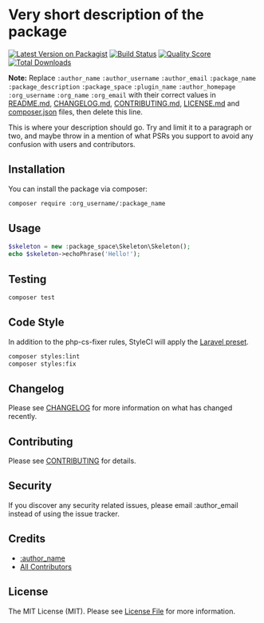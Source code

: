 # Very short description of the package

[![Latest Version on Packagist](https://img.shields.io/packagist/v/:org_username/:package_name.svg?style=flat-square)](https://packagist.org/packages/:org_username/:package_name)
[![Build Status](https://img.shields.io/travis/:org_username/:package_name/master.svg?style=flat-square)](https://travis-ci.org/:org_username/:package_name)
[![Quality Score](https://img.shields.io/scrutinizer/g/:org_username/:package_name.svg?style=flat-square)](https://scrutinizer-ci.com/g/:org_username/:package_name)
[![Total Downloads](https://img.shields.io/packagist/dt/:org_username/:package_name.svg?style=flat-square)](https://packagist.org/packages/:org_username/:package_name)

**Note:** Replace ```:author_name``` ```:author_username``` ```:author_email``` ```:package_name``` ```:package_description``` ```:package_space``` ```:plugin_name``` ```:author_homepage``` ```:org_username``` ```:org_name``` ```:org_email``` with their correct values in [README.md](README.md), [CHANGELOG.md](CHANGELOG.md), [CONTRIBUTING.md](CONTRIBUTING.md), [LICENSE.md](LICENSE.md) and [composer.json](composer.json) files, then delete this line.

This is where your description should go. Try and limit it to a paragraph or two, and maybe throw in a mention of what PSRs you support to avoid any confusion with users and contributors.

## Installation

You can install the package via composer:

```bash
composer require :org_username/:package_name
```

## Usage

``` php
$skeleton = new :package_space\Skeleton\Skeleton();
echo $skeleton->echoPhrase('Hello!');
```

## Testing

``` bash
composer test
```

## Code Style
In addition to the php-cs-fixer rules, StyleCI will apply the [Laravel preset](https://docs.styleci.io/presets#laravel). 
```bash
composer styles:lint
composer styles:fix
```

## Changelog

Please see [CHANGELOG](CHANGELOG.md) for more information on what has changed recently.

## Contributing

Please see [CONTRIBUTING](CONTRIBUTING.md) for details.

## Security

If you discover any security related issues, please email :author_email instead of using the issue tracker.


## Credits

- [:author_name](https://github.com/:author_username)
- [All Contributors](../../contributors)

## License

The MIT License (MIT). Please see [License File](LICENSE.md) for more information.
